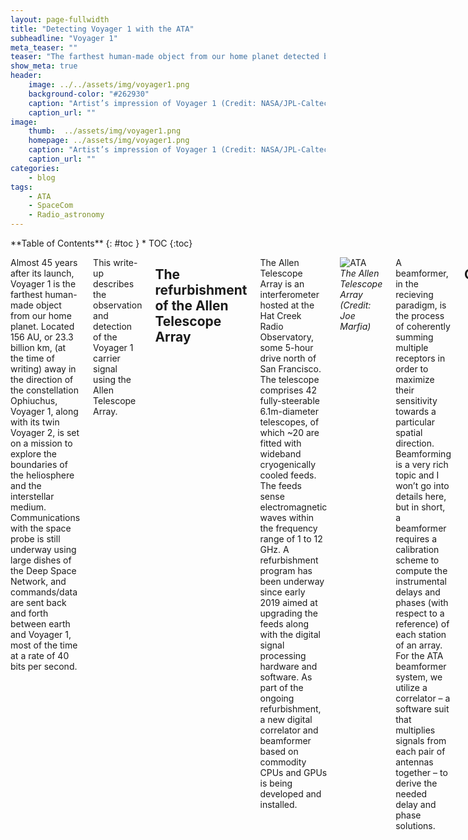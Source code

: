 ```yaml
---
layout: page-fullwidth
title: "Detecting Voyager 1 with the ATA"
subheadline: "Voyager 1"
meta_teaser: ""
teaser: "The farthest human-made object from our home planet detected by the Allen Telescope Array."
show_meta: true
header:
    image: ../../assets/img/voyager1.png
    background-color: "#262930"
    caption: "Artist’s impression of Voyager 1 (Credit: NASA/JPL-Caltech)"
    caption_url: ""
image:
    thumb:  ../assets/img/voyager1.png
    homepage: ../assets/img/voyager1.png 
    caption: "Artist’s impression of Voyager 1 (Credit: NASA/JPL-Caltech)"
    caption_url: ""
categories:
    - blog
tags:
    - ATA
    - SpaceCom
    - Radio_astronomy
---
```

<!--more-->

<div class="row">
<div class="medium-4 medium-push-8 columns" markdown="1">
<div class="panel radius" markdown="1">
**Table of Contents**
{: #toc }
*  TOC
{:toc}
</div>
</div><!-- /.medium-4.columns -->

<div class="medium-8 medium-pull-4 columns" markdown="1">

Almost 45 years after its launch, Voyager 1 is the farthest human-made object from our home planet. 
Located 156 AU, or 23.3 billion km, (at the time of writing) away in the direction of the constellation Ophiuchus, 
Voyager 1, along with its twin Voyager 2, is set on a mission to explore the boundaries of the 
heliosphere and the interstellar medium. Communications with the space probe is still 
underway using large dishes of the Deep Space Network, and commands/data are sent back 
and forth between earth and Voyager 1, most of the time at a rate of 40 bits per second.

This write-up describes the observation and detection of the Voyager 1 carrier 
signal using the Allen Telescope Array.

## The refurbishment of the Allen Telescope Array
The Allen Telescope Array is an interferometer hosted at the Hat Creek Radio Observatory, some 5-hour drive north of San Francisco. The telescope comprises 42 fully-steerable 6.1m-diameter telescopes, of which ~20 are fitted with wideband cryogenically cooled feeds. The feeds sense electromagnetic waves within the frequency range of 1 to 12 GHz. A refurbishment program has been underway since early 2019 aimed at upgrading the feeds along with the digital signal processing hardware and software. As part of the ongoing refurbishment, a new digital correlator and beamformer based on commodity CPUs and GPUs is being developed and installed.

![ATA](../../assets/img/ATA2.jpeg)
*The Allen Telescope Array (Credit: Joe Marfia)*

A beamformer, in the recieving paradigm, is the process of coherently summing
multiple receptors in order to maximize their sensitivity towards a particular 
spatial direction. Beamforming is a very rich topic and I won’t go into details 
here, but in short, a beamformer requires a calibration scheme to compute the 
instrumental delays and phases (with respect to a reference) of each station 
of an array. For the ATA beamformer system, we utilize a correlator – a software 
suit that multiplies signals from each pair of antennas together – to derive the 
needed delay and phase solutions.

## Observations
On July 9th, 2022, the 20 available antennas of the Allen Telescope Array were used to 
observe the Voyager 1 space probe. The coherent downlink frequency of Voyager 1, in the X-band, 
is ~8420.43 MHz, with a spectral width of <1 Hz. The ATA was tuned at a center 
frequency of 8400 MHz (the beamformer's bandwidth is relatively large, 672 MHz). 
No DSN observations were underway at the the time of the ATA observation, 
therefore I assume no two-way communication mode has been set, and the transponder 
is not locked to the uplink frequency.
Ten minutes of data on a nearby quasar were collected using the correlator, 
and a delay/phase solution was derived for the beamformer. The antennas were then 
pointed at the position of Voyager 1 as determined using the ephemeris obtained 
from the solar system dynamics NASA/JPL [webpage](https://ssd.jpl.nasa.gov/horizons/app.html)
(ICRF RA = 17:13:41.13, Dec = +12:23:49.9). Fifteen minutes of beamformed complex baseband 
data were then recorded and stored on disk.

## Data Analysis
A large, ~500,000 point FFT was applied to the recorded data to bring the spectral resolution to a 
value close to that of the spectral width of the carrier frequency. Due to the fact 
that a changing velocity offset exists between earth and Voyager 1, the received carrier 
frequency will inevitably be Doppler shifted and drifting in time. The Doppler shift 
was then calculated (thanks [Danni Estévez](https://destevez.net/)), 
and a waterfall plot of one of polarization was displayed. 
The figure below shows the dynamic spectrum of
the Voyager 1 downlink signal.v

![Voyager1](../../assets/img/voyager_waterfall.png)
*A waterfall (frequency vs time) plot displaying the Voyager 1 spacecraft 
as seen by the Allen Telescope Array. The color scale represents the flux density in units 
of dB. The narrowband signal is clearly seen drifting in frequency, as expected of a transmitter
accelerating with respect to a receiver.*

The data were corrected for the Doppler effect at a drift rate of ~-0.84Hz/s, and 
a carrier-to-noise of 11.5 dB was measured in a single polarization of the recorded 900 second segment.

## Link budget calculation
Voyager 1 is equipped with a Pt = 22.4 W transmitter and it utilizes a Gt = 48 dBi
high gain 
directional antenna pointed straight at earth (to read more about Voyager’s 
specification, see [this](https://voyager.gsfc.nasa.gov/Library/DeepCommo_Chapter3--141029.pdf)). 
The spacecraft, at the time of observation, is at a distance of r = 23.3e9 km 
from earth. 

Power density:

$$
    P_D = \frac{P_t \times G_t}{4\times\pi\times R^2} 
        = \frac{22.4\times10^{4.8}}{4\times\pi\times (23.3\times10^{12})^{^2}} 
        = 2.07 \times 10^{-22}\,\textrm{W.m}^{-2}
$$

Next, we’ll calculate the received power by the ATA beamformer. We use N_ant = 20 
antennas in our 
observation, each antenna is ~6m in diameter with an aperture efficiency of 
~0.6 in the X-band:

Collecting area:

$$
    A = N_{ant} \times \pi \times r^2 \times \epsilon_A = 339.3\,\textrm{m}^2
$$

Power received:

$$
    P = P_D \times A = 7.03 \times 10^{-20}\,\textrm{W} = -161.53\,\textrm{dBm}
$$

Next, we’ll calculate the ATA thermal noise:

$$
    N_0 = k_B \times T_{rec} \times BW = 1.38\times 10^{-23} \times 120 \times 1 = 
    1.66\times 10^{-21}\,\textrm{W} = -177.81\,\textrm{dBm}
$$

The above assumes a receiver temperature of 120 Kelvin at 8.4 GHz. The 
receiver temperature could have also been measured using the quasar observation, 
but the 120 Kelvin figure is not far from reality given previous measurements.


Finally, the expected carrier-to-noise ratio is:

$$
    C/N_0 = P - N_0 = 16.3\,\textrm{dB}
$$

## Conclusion
The measured carrier-to-noise ratio in the 900s segment of our ATA data is 
~5dB less than what is 
expected. We suspect his is due to many factors. Firstly, the Voyager 1 downlink polarization 
produced at X-band is 100% circular, whereas the ATA feeds are linearly polarized. 
Receiving circular polarization on linear feeds would entail a 3dB reduction in C/N0. 
Although synthesizing circular polarization using the ATA feeds is possible, it is 
beyond the scope of this work. Moreover, the Voyager 1 signal was only incoherently 
de-Dopplered. In other words, the effect of Doppler shifting within each of FFT channels
was not corrected for. This will introduce some reduction in C/N0. Finally, the beamformer 
was assumed to have perfect efficiency, which is not the case in real-world scenarios.

The detection of Voyager 1, the farthest human-made object, with the refurbished 
Allen Telescope Array is an excellent display of the telescope’s capabilities 
and strengths, and a representation of the outstanding hard work put 
by the ATA team since the start of the refurbishment program in 2019


</div><!-- /.medium-8.columns -->
</div><!-- /.row -->



